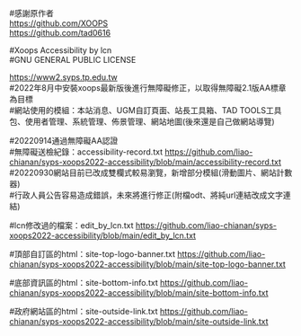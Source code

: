 #感謝原作者  
https://github.com/XOOPS  
https://github.com/tad0616

#Xoops Accessibility by lcn   
#GNU GENERAL PUBLIC LICENSE  
  
https://www2.syps.tp.edu.tw  
#2022年8月中安裝xoops最新版後進行無障礙修正，以取得無障礙2.1版AA標章為目標  
#網站使用的模組：本站消息、UGM自訂頁面、站長工具箱、TAD TOOLS工具包、使用者管理、系統管理、佈景管理、網站地圖(後來還是自己做網站導覽)  
  
#20220914通過無障礙AA認證  
#無障礙送檢紀錄：accessibility-record.txt https://github.com/liao-chianan/syps-xoops2022-accessibility/blob/main/accessibility-record.txt  
#20220930網站目前已改成雙欄式較易瀏覽，新增部分模組(滑動圖片、網站計數器)  
#行政人員公告容易造成錯誤，未來將進行修正(附檔odt、將純url連結改成文字連結)  

  

#lcn修改過的檔案：edit_by_lcn.txt https://github.com/liao-chianan/syps-xoops2022-accessibility/blob/main/edit_by_lcn.txt

#頂部自訂區的html：site-top-logo-banner.txt https://github.com/liao-chianan/syps-xoops2022-accessibility/blob/main/site-top-logo-banner.txt

#底部資訊區的html：site-bottom-info.txt https://github.com/liao-chianan/syps-xoops2022-accessibility/blob/main/site-bottom-info.txt

#政府網站區的html：site-outside-link.txt https://github.com/liao-chianan/syps-xoops2022-accessibility/blob/main/site-outside-link.txt


